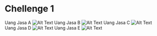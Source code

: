 # Chellenge 1
Uang Jasa A
![Alt Text](https://github.com/damarwdsyh003/Noe-CH-1/blob/master/Noe%20CH%201.A.png)
Uang Jasa B
![Alt Text](https://github.com/damarwdsyh003/Noe-CH-1/blob/master/Noe%20CH%201.B.png)
Uang Jasa C
![Alt Text](https://github.com/damarwdsyh003/Noe-CH-1/blob/master/Noe%20CH%201.C.png)
Uang Jasa D
![Alt Text](https://github.com/damarwdsyh003/Noe-CH-1/blob/master/Noe%20CH%201.D.png)
Uang Jasa E
![Alt Text](https://github.com/damarwdsyh003/Noe-CH-1/blob/master/Noe%20CH%201.E.png)
